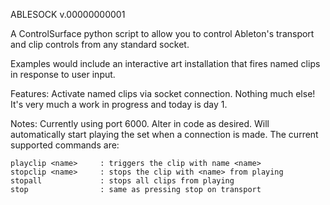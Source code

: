 ABLESOCK v.00000000001

A ControlSurface python script to allow you to control
Ableton's transport and clip controls from any standard socket.

Examples would include an interactive art installation that fires
named clips in response to user input.

Features:
	Activate named clips via socket connection.
	Nothing much else! It's very much a work in progress
	and today is day 1.

Notes: 
	Currently using port 6000. Alter in code as desired. Will
	automatically start playing the set when a connection
	is made. The current supported commands are:

	playclip <name>		: triggers the clip with name <name>
	stopclip <name>		: stops the clip with <name> from playing
	stopall				: stops all clips from playing
	stop				: same as pressing stop on transport
